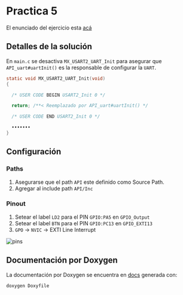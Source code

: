 # Practica 5

El enunciado del ejercicio esta [acá](enunciado.md)

## Detalles de la solución

En `main.c` se desactiva `MX_USART2_UART_Init` para asegurar que `API_uart#uartInit()` es la responsable de configurar la `UART`.

```c
static void MX_USART2_UART_Init(void)
{

  /* USER CODE BEGIN USART2_Init 0 */

  return; /**< Reemplazado por API_uart#uartInit() */

  /* USER CODE END USART2_Init 0 */

  •••••••
}

```

## Configuración

### Paths

1. Asegurarse que el path `API` este definido como Source Path.
1. Agregar al include path `API/Inc`

### Pinout

1. Setear el label `LD2` para el PIN `GPIO:PA5` en `GPIO_Output`
1. Setear el label `BTN` para el PIN `GPIO:PC13` en `GPIO_EXTI13`
1. `GPO` -> `NVIC` -> EXTI Line Interrupt

![pins](../images/practica1-pin-assigments.png)

## Documentación por Doxygen

La documentación por Doxygen se encuentra en [docs](docs/html/index.html) generada con:

```
doxygen Doxyfile
```
